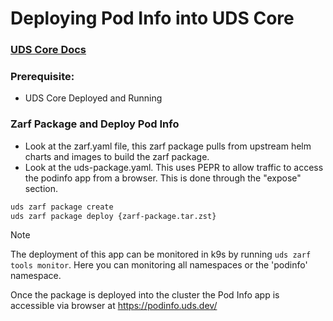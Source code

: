 # Deploying Pod Info into UDS Core

### [UDS Core Docs](https://uds.defenseunicorns.com/core/)

### Prerequisite:

- UDS Core Deployed and Running

### Zarf Package and Deploy Pod Info
- Look at the zarf.yaml file, this zarf package pulls from upstream helm charts and images to build the zarf package.
- Look at the uds-package.yaml. This uses PEPR to allow traffic to access the podinfo app from a browser. This is done through the "expose" section.

```bash
uds zarf package create
uds zarf package deploy {zarf-package.tar.zst}
```
> [!NOTE]
> The deployment of this app can be monitored in k9s by running `uds zarf tools monitor`. Here you can monitoring all namespaces or the 'podinfo' namespace.

Once the package is deployed into the cluster the Pod Info app is accessible via browser at https://podinfo.uds.dev/
